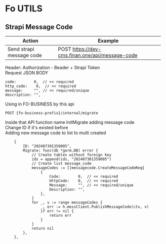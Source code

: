 # Fo UTILS

## Strapi Message Code
| Action                   | Example |
--------------------------|---------|
| Send strapi message code | POST https://dev-cms.finan.one/api/message-code   |

Header: Authorization - Beader + Strapi Token \
Request JSON BODY

    code:        0,  // << required
    http_code:    0,  // << required
    message:     "", // << required/unique
    description: "",

Using in FO-BUSINESS by this api

    POST {fo-business-prefix}/internal/migrate 

Inside that API function name InitMigrate adding message code \
Change ID if it's existed before \
Adding new message code to list to multi created


		{
			ID: "202407301359005",
			Migrate: func(db *gorm.DB) error {
				// Create tables without foreign key
				ids = append(ids, "202407301359005")
				// Create list message_code
				messageCodes := []messagecode.CreateMessageCodeReq{
					{
						Code:        0,  // << required
						HttpCode:    0,  // << required
						Message:     "", // << required/unique
						Description: "",
					},
				}
				for _, v := range messageCodes {
					_, err := h.messClient.PublishMessageCode(ctx, v)
					if err != nil {
						return err
					}
				}
				return nil
			},
		},